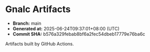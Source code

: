 # Gnalc Artifacts

- **Branch:** main
- **Generated at:** 2025-06-24T09:37:01+08:00 (UTC)
- **Commit SHA:** b576a329febab8bf6a2fec54dbeb17779e76ba6c

Artifacts built by GitHub Actions.  
